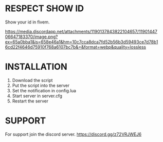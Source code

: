 # RESPECT SHOW ID
Show your id in fivem.

https://media.discordapp.net/attachments/1190137843822104657/1190144706647183370/image.png?ex=65a0bba1&is=658e46a1&hm=10c7cca8dca7fd52b56b3d59493ce7d78b16cd22f4646d75910f768a6107bc7b&=&format=webp&quality=lossless

# INSTALLATION
1. Download the script
2. Put the script into the server
3. Set the notification in config.lua
4. Start server in server.cfg
5. Restart the server
# SUPPORT
For support join the discord server.
https://discord.gg/z72VRJWEJ6
